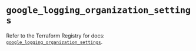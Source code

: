 # `google_logging_organization_settings`

Refer to the Terraform Registry for docs: [`google_logging_organization_settings`](https://registry.terraform.io/providers/hashicorp/google/6.49.1/docs/resources/logging_organization_settings).
